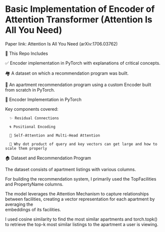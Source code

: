# Basic Implementation of Encoder of Attention Transformer (Attention Is All You Need)
 Paper link: Attention Is All You Need (arXiv:1706.03762)

📂 This Repo Includes


   ✅ Encoder implementation in PyTorch with explanations of critical concepts.
   
   🏘️ A dataset on which a recommendation program was built.
   
   🤖 An apartment recommendation program using a custom Encoder built from scratch in PyTorch.


🔧 Encoder Implementation in PyTorch

   Key components covered:

      ✨ Residual Connections
      
      🌀 Positional Encoding
      
      🧠 Self-Attention and Multi-Head Attention
   
      📏 Why dot product of query and key vectors can get large and how to scale them properly

🏠 Dataset and Recommendation Program

   The dataset consists of apartment listings with various columns.
   
   For building the recommendation system, I primarily used the TopFacilities and PropertyName columns.
   
   The model leverages the Attention Mechanism to capture relationships between facilities, creating a vector representation for each apartment by averaging the       
   embeddings of its facilities.
   
   I used cosine similarity to find the most similar apartments and torch.topk() to retrieve the top-k most similar listings to the apartment a user is viewing.


   

        
